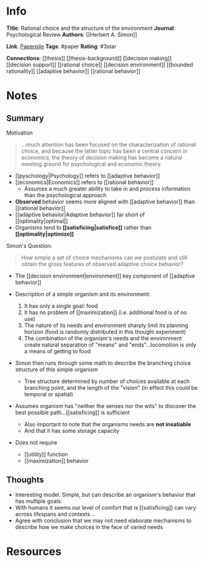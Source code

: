 # Info
**Title**: Rational choice and the structure of the environment
**Journal**: Psychological Review
**Authors**: [[Herbert A. Simon]]

**Link**: [Paperpile](chrome-extension://bomfdkbfpdhijjbeoicnfhjbdhncfhig/view.html?mp=sEpvSkig)
**Tags**: #paper
**Rating**: #3star 

**Connections**:
[[thesis]]
[[thesis-background]]
[[decision making]]
[[decision support]]
[[rational choice]]
[[decision environment]]
[[bounded rationality]]
[[adaptive behavior]]
[[rational behavior]]


# Notes
## Summary
Motivation
>...much  attention  has  been  focused  on  the characterization  of  rational  choice,  and because  the latter  topic  has  been  a  central  concern  in  economics,  the  theory of decision  making  has  become  a  natural meeting  ground   for   psychological   and economic  theory.

- [[pyschology|Psychology]] refers to [[adaptive behavior]]
- [[economics|Economics]] refers to [[rational behavior]]
	- Assumes a much greater ability to take in and process information than the psychological approach
- **Observed** behavior seems more aligned with [[adaptive behavior]] than [[rational behavior]]
- [[adaptive behavior|Adaptive behavior]] far short of [[optimality|optimal]]
- Organisms tend to **[[satisficing|satisfice]]** rather than **[[optimality|optimize]]**

Simon's Question:
> How simple a set of choice mechanisms can we  postulate  and  still  obtain  the  gross features  of  observed adaptive  choice  behavior?

- The [[decision environment|environment]] key component of [[adaptive behavior]]
- Description of a simple organism and its environment:
	1. It has only a single goal: food
	2. It has no problem of [[maximization]] (i.e. additional food is of no use)
	3. The nature of its needs and environment sharply limit its planning horizon (food is randomly distributed in this thought experiment)
	4. The combination of the organism's needs and the environment create natural separation of "means" and "ends"...locomotion is only a means of getting to food

- Simon then runs through some math to describe the branching choice structure of this simple organism
	- Tree structure determined by number of choices available at each branching point, and the length of the "vision" (in effect this could be temporal or spatial)
- Assumes organism has "neither the senses nor the wits" to discover the best possible path...[[satisficing]] is sufficient
	- Also important to note that the organisms needs are **not insatiable**
	- And that it has some storage capacity
- Does not require 
	- [[utility]] function
	- [[maximization]] behavior

## Thoughts
- Interesting model. Simple, but can describe an organism's behavior that has multiple goals.
- With humans it seems our level of comfort that is [[satisficing]] can vary across lifespans and contexts...
- Agree with conclusion that we may not need elaborate mechanisms to describe how we make choices in the face of varied needs

# Resources

